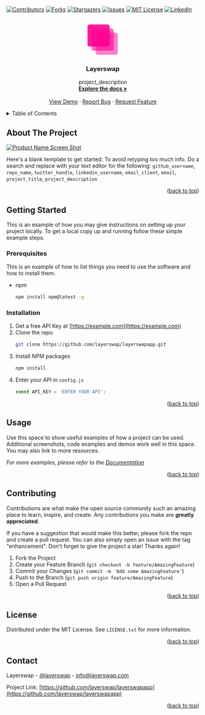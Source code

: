 <a name="readme-top"></a>

[![Contributors][contributors-shield]][contributors-url]
[![Forks][forks-shield]][forks-url]
[![Stargazers][stars-shield]][stars-url]
[![Issues][issues-shield]][issues-url]
[![MIT License][license-shield]][license-url]
[![LinkedIn][linkedin-shield]][linkedin-url]



<!-- PROJECT LOGO -->
<br />
<div align="center">
  <a href="https://github.com/layerswap/layerswapapp">
    <img src="public/symbol.png" alt="Logo" width="80" height="80">
  </a>

<h3 align="center">Layerswap</h3>

  <p align="center">
    project_description
    <br />
    <a href="https://github.com/layerswap/layerswapapp"><strong>Explore the docs »</strong></a>
    <br />
    <br />
    <a href="https://github.com/layerswap/layerswapapp">View Demo</a>
    ·
    <a href="https://github.com/layerswap/layerswapapp/issues">Report Bug</a>
    ·
    <a href="https://github.com/layerswap/layerswapapp/issues">Request Feature</a>
  </p>
</div>



<!-- TABLE OF CONTENTS -->
<details>
  <summary>Table of Contents</summary>
  <ol>
    <li>
      <a href="#about-the-project">About The Project</a>
      <ul>
        <li><a href="#built-with">Built With</a></li>
      </ul>
    </li>
    <li>
      <a href="#getting-started">Getting Started</a>
      <ul>
        <li><a href="#prerequisites">Prerequisites</a></li>
        <li><a href="#installation">Installation</a></li>
      </ul>
    </li>
    <li><a href="#usage">Usage</a></li>
    <li><a href="#contributing">Contributing</a></li>
    <li><a href="#license">License</a></li>
    <li><a href="#contact">Contact</a></li>
  </ol>
</details>



<!-- ABOUT THE PROJECT -->
## About The Project

[![Product Name Screen Shot][product-screenshot]](https://example.com)

Here's a blank template to get started: To avoid retyping too much info. Do a search and replace with your text editor for the following: `github_username`, `repo_name`, `twitter_handle`, `linkedin_username`, `email_client`, `email`, `project_title`, `project_description`

<p align="right">(<a href="#readme-top">back to top</a>)</p>



<!-- GETTING STARTED -->
## Getting Started

This is an example of how you may give instructions on setting up your project locally.
To get a local copy up and running follow these simple example steps.

### Prerequisites

This is an example of how to list things you need to use the software and how to install them.
* npm
  ```sh
  npm install npm@latest -g
  ```

### Installation

1. Get a free API Key at [https://example.com](https://example.com)
2. Clone the repo
   ```sh
   git clone https://github.com/layerswap/layerswapapp.git
   ```
3. Install NPM packages
   ```sh
   npm install
   ```
4. Enter your API in `config.js`
   ```js
   const API_KEY = 'ENTER YOUR API';
   ```

<p align="right">(<a href="#readme-top">back to top</a>)</p>



<!-- USAGE EXAMPLES -->
## Usage

Use this space to show useful examples of how a project can be used. Additional screenshots, code examples and demos work well in this space. You may also link to more resources.

_For more examples, please refer to the [Documentation](https://example.com)_

<p align="right">(<a href="#readme-top">back to top</a>)</p>



<!-- CONTRIBUTING -->
## Contributing

Contributions are what make the open source community such an amazing place to learn, inspire, and create. Any contributions you make are **greatly appreciated**.

If you have a suggestion that would make this better, please fork the repo and create a pull request. You can also simply open an issue with the tag "enhancement".
Don't forget to give the project a star! Thanks again!

1. Fork the Project
2. Create your Feature Branch (`git checkout -b feature/AmazingFeature`)
3. Commit your Changes (`git commit -m 'Add some AmazingFeature'`)
4. Push to the Branch (`git push origin feature/AmazingFeature`)
5. Open a Pull Request

<p align="right">(<a href="#readme-top">back to top</a>)</p>



<!-- LICENSE -->
## License

Distributed under the MIT License. See `LICENSE.txt` for more information.

<p align="right">(<a href="#readme-top">back to top</a>)</p>



<!-- CONTACT -->
## Contact

Layerswap - [@layerswap](https://twitter.com/layerswap) - info@layerswap.com

Project Link: [https://github.com/layerswap/layerswapapp](https://github.com/layerswap/layerswapapp)

<p align="right">(<a href="#readme-top">back to top</a>)</p>


<!-- MARKDOWN LINKS & IMAGES -->
<!-- https://www.markdownguide.org/basic-syntax/#reference-style-links -->
[contributors-shield]: https://img.shields.io/github/contributors/layerswap/layerswapapp.svg?style=for-the-badge
[contributors-url]: https://github.com/layerswap/layerswapapp/graphs/contributors
[forks-shield]: https://img.shields.io/github/forks/layerswap/layerswapapp.svg?style=for-the-badge
[forks-url]: https://github.com/layerswap/layerswapapp/network/members
[stars-shield]: https://img.shields.io/github/stars/layerswap/layerswapapp.svg?style=for-the-badge
[stars-url]: https://github.com/layerswap/layerswapapp/stargazers
[issues-shield]: https://img.shields.io/github/issues/layerswap/layerswapapp.svg?style=for-the-badge
[issues-url]: https://github.com/layerswap/layerswapapp/issues
[license-shield]: https://img.shields.io/github/license/layerswap/layerswapapp.svg?style=for-the-badge
[license-url]: https://github.com/layerswap/layerswapapp/blob/master/LICENSE.txt
[linkedin-shield]: https://img.shields.io/badge/-LinkedIn-black.svg?style=for-the-badge&logo=linkedin&colorB=555
[linkedin-url]: https://www.linkedin.com/company/layerswap/
[product-screenshot]: public/opengraph.jpgß